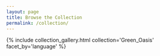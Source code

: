 ```yaml
---
layout: page
title: Browse the Collection
permalink: /collection/
---
```





{% include collection_gallery.html collection='Green_Oasis' facet_by='language' %}
